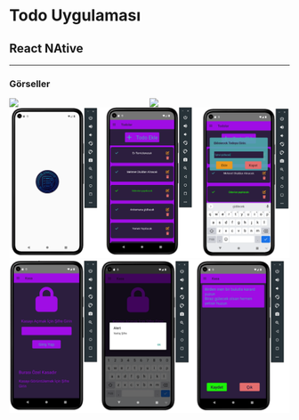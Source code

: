 # Todo Uygulaması
## React NAtive
---
### Görseller
<div align="center" style="display:flex;">
    <img src="./readme/gif1.gif" style="width:50%;"/>
    <img src="./readme/gif2.gif" style="width:50%;"/>
</div>
<div align="center">
    <img src="./readme/res1.png" />
</div>
<div align="center">
    <img src="./readme/res2.png" />
</div>
